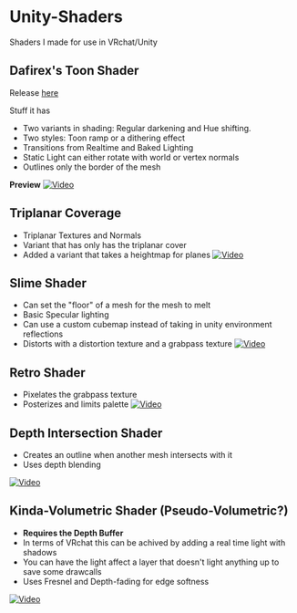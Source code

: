 # Unity-Shaders
Shaders I made for use in VRchat/Unity


## Dafirex's Toon Shader

Release [here](https://github.com/Dafirex/Unity-Shaders/releases)

Stuff it has
- Two variants in shading: Regular darkening and Hue shifting.
- Two styles: Toon ramp or a dithering effect
- Transitions from Realtime and Baked Lighting
- Static Light can either rotate with world or vertex normals
- Outlines only the border of the mesh

**Preview**
[![Video](https://puu.sh/BFYaY/f601dc85c4.jpg)](https://streamable.com/qmk2q)

## Triplanar Coverage 
- Triplanar Textures and Normals
- Variant that has only has the triplanar cover
- Added a variant that takes a heightmap for planes
[![Video](https://puu.sh/BMUBN/96cadbb3b6.jpg)](https://streamable.com/17yx1)


## Slime Shader
- Can set the "floor" of a mesh for the mesh to melt 
- Basic Specular lighting
- Can use a custom cubemap instead of taking in unity environment reflections
- Distorts with a distortion texture and a grabpass texture
[![Video](http://puu.sh/BT8pC/4d3b2679c8.jpg)](https://streamable.com/s76s0)

## Retro Shader
- Pixelates the grabpass texture
- Posterizes and limits palette
[![Video](http://puu.sh/BXVBr/19a38bc37c.jpg)](https://streamable.com/gqe9s)


## Depth Intersection Shader
- Creates an outline when another mesh intersects with it
- Uses depth blending

[![Video](http://dafire.xyz/p181n2.png)](https://streamable.com/18ms1)


## Kinda-Volumetric Shader (Pseudo-Volumetric?)
- **Requires the Depth Buffer**
- In terms of VRchat this can be achived by adding a real time light with shadows
- You can have the light affect a layer that doesn't light anything up to save some drawcalls 
- Uses Fresnel and Depth-fading for edge softness

[![Video](http://dafire.xyz/nG9C27.png)](https://streamable.com/j3tsx)
